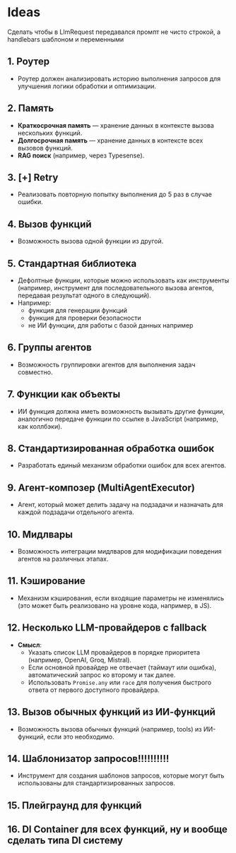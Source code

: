 # Ideas

Сделать чтобы в LlmRequest передавался промпт не чисто строкой, а handlebars шаблоном и переменными

## 1. Роутер

- Роутер должен анализировать историю выполнения запросов для улучшения логики обработки и оптимизации.

## 2. Память

- **Краткосрочная память** — хранение данных в контексте вызова нескольких функций.
- **Долгосрочная память** — хранение данных в контексте всех вызовов функций.
- **RAG поиск** (например, через Typesense).

## 3. [+] Retry

- Реализовать повторную попытку выполнения до 5 раз в случае ошибки.

## 4. Вызов функций

- Возможность вызова одной функции из другой.

## 5. Стандартная библиотека

- Дефолтные функции, которые можно использовать как инструменты (например, инструмент для последовательного вызова агентов, передавая результат одного в следующий).
- Например:
  - функция для генерации функций
  - функция для проверки безопасности
  - не ИИ функции, для работы с базой данных например

## 6. Группы агентов

- Возможность группировки агентов для выполнения задач совместно.

## 7. Функции как объекты

- ИИ функция должна иметь возможность вызывать другие функции, аналогично передаче функции по ссылке в JavaScript (например, как коллбэки).

## 8. Стандартизированная обработка ошибок

- Разработать единый механизм обработки ошибок для всех агентов.

## 9. Агент-композер (MultiAgentExecutor)

- Агент, который может делить задачу на подзадачи и назначать для каждой подзадачи отдельного агента.

## 10. Мидлвары

- Возможность интеграции мидлваров для модификации поведения агентов на различных этапах.

## 11. Кэширование

- Механизм кэширования, если входящие параметры не изменялись (это может быть реализовано на уровне кода, например, в JS).

## 12. Несколько LLM-провайдеров с fallback

- **Смысл**:
  - Указать список LLM провайдеров в порядке приоритета (например, OpenAI, Groq, Mistral).
  - Если основной провайдер не отвечает (таймаут или ошибка), автоматический запрос ко второму и так далее.
  - Использовать `Promise.any` или `race` для получения быстрого ответа от первого доступного провайдера.

## 13. Вызов обычных функций из ИИ-функций

- Возможность вызова обычных функций (например, tools) из ИИ-функций, если это необходимо.

## 14. Шаблонизатор запросов!!!!!!!!!!

- Инструмент для создания шаблонов запросов, которые могут быть использованы для стандартизированных запросов.

## 15. Плейграунд для функций

## 16. DI Container для всех функций, ну и вообще сделать типа DI систему
